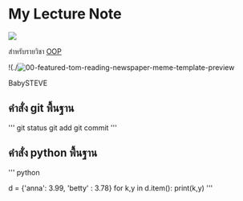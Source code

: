 # My Lecture Note
![](https://cdn.pixabay.com/photo/2018/01/14/23/12/nature-3082832_640.jpg)

สำหรับรายวิชา [OOP](https://beckham-4567.github.io)

!(./![00-featured-tom-reading-newspaper-meme-template-preview](https://github.com/beckham-4567/beckham-4567.github.io/assets/159878216/1e52bcb1-1ce7-4d99-84aa-96f2a58800b7)



BabySTEVE

## คำสั่ง git พื้นฐาน
'''
git status
git add
git commit
'''

## คำสั่ง python พื้นฐาน
''' python
  
  d = {'anna': 3.99, 'betty' : 3.78}
  for k,y in d.item():
  print(k,y)
'''
